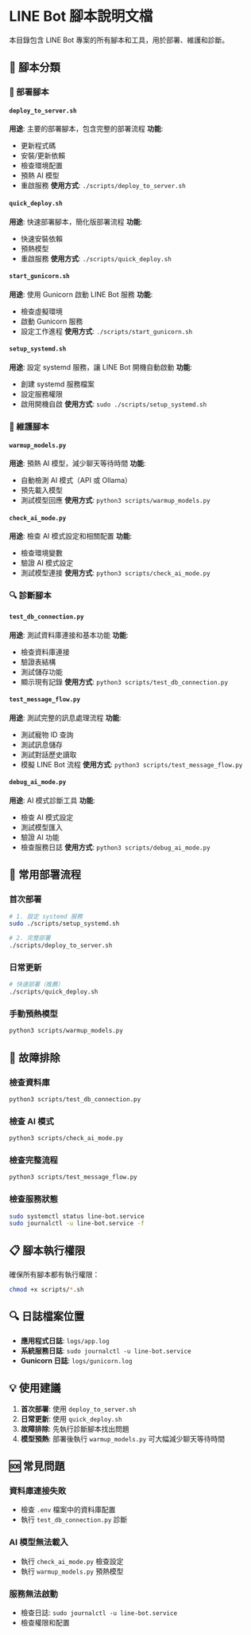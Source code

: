 # LINE Bot 腳本說明文檔

本目錄包含 LINE Bot 專案的所有腳本和工具，用於部署、維護和診斷。

## 📁 腳本分類

### 🚀 部署腳本

#### `deploy_to_server.sh`
**用途**: 主要的部署腳本，包含完整的部署流程
**功能**:
- 更新程式碼
- 安裝/更新依賴
- 檢查環境配置
- 預熱 AI 模型
- 重啟服務
**使用方式**: `./scripts/deploy_to_server.sh`

#### `quick_deploy.sh`
**用途**: 快速部署腳本，簡化版部署流程
**功能**:
- 快速安裝依賴
- 預熱模型
- 重啟服務
**使用方式**: `./scripts/quick_deploy.sh`

#### `start_gunicorn.sh`
**用途**: 使用 Gunicorn 啟動 LINE Bot 服務
**功能**:
- 檢查虛擬環境
- 啟動 Gunicorn 服務
- 設定工作進程
**使用方式**: `./scripts/start_gunicorn.sh`

#### `setup_systemd.sh`
**用途**: 設定 systemd 服務，讓 LINE Bot 開機自動啟動
**功能**:
- 創建 systemd 服務檔案
- 設定服務權限
- 啟用開機自啟
**使用方式**: `sudo ./scripts/setup_systemd.sh`

### 🔧 維護腳本

#### `warmup_models.py`
**用途**: 預熱 AI 模型，減少聊天等待時間
**功能**:
- 自動檢測 AI 模式（API 或 Ollama）
- 預先載入模型
- 測試模型回應
**使用方式**: `python3 scripts/warmup_models.py`

#### `check_ai_mode.py`
**用途**: 檢查 AI 模式設定和相關配置
**功能**:
- 檢查環境變數
- 驗證 AI 模式設定
- 測試模型連接
**使用方式**: `python3 scripts/check_ai_mode.py`

### 🔍 診斷腳本

#### `test_db_connection.py`
**用途**: 測試資料庫連接和基本功能
**功能**:
- 檢查資料庫連接
- 驗證表結構
- 測試儲存功能
- 顯示現有記錄
**使用方式**: `python3 scripts/test_db_connection.py`

#### `test_message_flow.py`
**用途**: 測試完整的訊息處理流程
**功能**:
- 測試寵物 ID 查詢
- 測試訊息儲存
- 測試對話歷史讀取
- 模擬 LINE Bot 流程
**使用方式**: `python3 scripts/test_message_flow.py`

#### `debug_ai_mode.py`
**用途**: AI 模式診斷工具
**功能**:
- 檢查 AI 模式設定
- 測試模型匯入
- 驗證 AI 功能
- 檢查服務日誌
**使用方式**: `python3 scripts/debug_ai_mode.py`

## 🚀 常用部署流程

### 首次部署
```bash
# 1. 設定 systemd 服務
sudo ./scripts/setup_systemd.sh

# 2. 完整部署
./scripts/deploy_to_server.sh
```

### 日常更新
```bash
# 快速部署（推薦）
./scripts/quick_deploy.sh
```

### 手動預熱模型
```bash
python3 scripts/warmup_models.py
```

## 🔧 故障排除

### 檢查資料庫
```bash
python3 scripts/test_db_connection.py
```

### 檢查 AI 模式
```bash
python3 scripts/check_ai_mode.py
```

### 檢查完整流程
```bash
python3 scripts/test_message_flow.py
```

### 檢查服務狀態
```bash
sudo systemctl status line-bot.service
sudo journalctl -u line-bot.service -f
```

## 📋 腳本執行權限

確保所有腳本都有執行權限：
```bash
chmod +x scripts/*.sh
```

## 🔍 日誌檔案位置

- **應用程式日誌**: `logs/app.log`
- **系統服務日誌**: `sudo journalctl -u line-bot.service`
- **Gunicorn 日誌**: `logs/gunicorn.log`

## 💡 使用建議

1. **首次部署**: 使用 `deploy_to_server.sh`
2. **日常更新**: 使用 `quick_deploy.sh`
3. **故障排除**: 先執行診斷腳本找出問題
4. **模型預熱**: 部署後執行 `warmup_models.py` 可大幅減少聊天等待時間

## 🆘 常見問題

### 資料庫連接失敗
- 檢查 `.env` 檔案中的資料庫配置
- 執行 `test_db_connection.py` 診斷

### AI 模型無法載入
- 執行 `check_ai_mode.py` 檢查設定
- 執行 `warmup_models.py` 預熱模型

### 服務無法啟動
- 檢查日誌: `sudo journalctl -u line-bot.service`
- 檢查權限和配置
